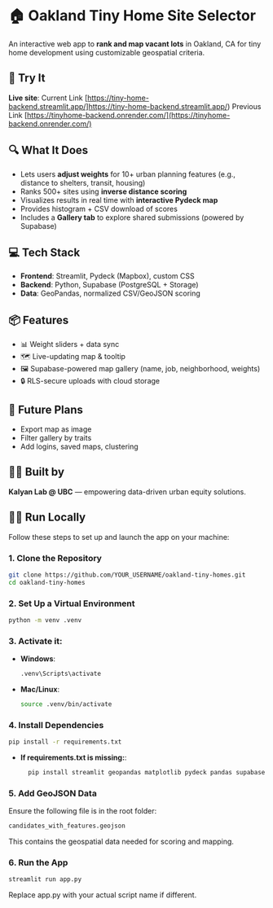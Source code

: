 # 🏠 Oakland Tiny Home Site Selector

An interactive web app to **rank and map vacant lots** in Oakland, CA for tiny home development using customizable geospatial criteria.

## 🚀 Try It

**Live site**: 
Current Link [https://tiny-home-backend.streamlit.app/]https://tiny-home-backend.streamlit.app/)
Previous Link [https://tinyhome-backend.onrender.com/](https://tinyhome-backend.onrender.com/)

## 🔍 What It Does

- Lets users **adjust weights** for 10+ urban planning features (e.g., distance to shelters, transit, housing)
- Ranks 500+ sites using **inverse distance scoring**
- Visualizes results in real time with **interactive Pydeck map**
- Provides histogram + CSV download of scores
- Includes a **Gallery tab** to explore shared submissions (powered by Supabase)

## 💻 Tech Stack

- **Frontend**: Streamlit, Pydeck (Mapbox), custom CSS
- **Backend**: Python, Supabase (PostgreSQL + Storage)
- **Data**: GeoPandas, normalized CSV/GeoJSON scoring

## 📦 Features

- 📊 Weight sliders + data sync
- 🗺️ Live-updating map & tooltip
- 🖼️ Supabase-powered map gallery (name, job, neighborhood, weights)
- 🔒 RLS-secure uploads with cloud storage

## 🌱 Future Plans

- Export map as image
- Filter gallery by traits
- Add logins, saved maps, clustering

## 👨‍🔬 Built by

**Kalyan Lab @ UBC** — empowering data-driven urban equity solutions.

## 🧑‍💻 Run Locally

Follow these steps to set up and launch the app on your machine:

### 1. Clone the Repository

```bash
git clone https://github.com/YOUR_USERNAME/oakland-tiny-homes.git
cd oakland-tiny-homes
```

### 2. Set Up a Virtual Environment
```bash
python -m venv .venv
```

### 3. Activate it:

- **Windows**:
  ```bash
  .venv\Scripts\activate
  ```

- **Mac/Linux**:
  ```bash
  source .venv/bin/activate
  ```

### 4. Install Dependencies

```bash
pip install -r requirements.txt
```
- **If requirements.txt is missing:**:
  ```bash
    pip install streamlit geopandas matplotlib pydeck pandas supabase
  ```

### 5. Add GeoJSON Data
Ensure the following file is in the root folder:
```bash
candidates_with_features.geojson
```
This contains the geospatial data needed for scoring and mapping.

### 6. Run the App
```bash
streamlit run app.py
```
Replace app.py with your actual script name if different.

